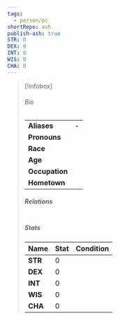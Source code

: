 ```yaml
---  
tags:  
  - person/pc  
shortRepo: ash  
publish-ash: true  
STR: 0  
DEX: 0  
INT: 0  
WIS: 0  
CHA: 0  
---  
```

  
> [!infobox]  
> ###### Bio  
> |                |                  |  
> | -------------- | ---------------- |  
> |**Aliases**     | -                |  
> |**Pronouns**    |            |  
> |**Race**        |             |  
> |**Age**         |             |  
> |**Occupation** |         |  
> |**Hometown**||  
>   
> ##### Relations  
> |                |                           |  
> | -------------- | ------------------------- |  
>   
> ##### Stats  
> | Name | Stat   | Condition      |  
> | ---- | -------- | --------- |  
> | **STR**  | 0 |   |  
> | **DEX**  | 0 |     |  
> | **INT**  | 0 |     |  
> | **WIS**  | 0 |     |  
> | **CHA**  | 0  |     |  
  
  
  
  
 